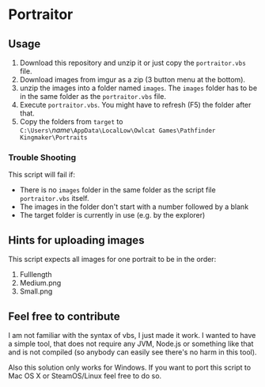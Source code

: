 # Portraitor

## Usage

1. Download this repository and unzip it or just copy the ``portraitor.vbs`` file.
1. Download images from imgur as a zip (3 button menu at the bottom).
1. unzip the images into a folder named ``images``. The ``images`` folder has to be in the same folder as the ``portraitor.vbs`` file.
1. Execute ``portraitor.vbs``. You might have to refresh (F5) the folder after that.
1. Copy the folders from ``target`` to ``C:\Users\``_name_``\AppData\LocalLow\Owlcat Games\Pathfinder Kingmaker\Portraits``

### Trouble Shooting

This script will fail if:

* There is no ``images`` folder in the same folder as the script file ``portraitor.vbs`` itself.
* The images in the folder don't start with a number followed by a blank
* The target folder is currently in use (e.g. by the explorer)

## Hints for uploading images

This script expects all images for one portrait to be in the order:

1. Fulllength
1. Medium.png
1. Small.png

## Feel free to contribute

I am not familiar with the syntax of vbs, I just made it work. I wanted to have a simple tool, that does not require any JVM, Node.js or something like that and is not compiled (so anybody can easily see there's no harm in this tool).

Also this solution only works for Windows. If you want to port this script to Mac OS X or SteamOS/Linux feel free to do so.
